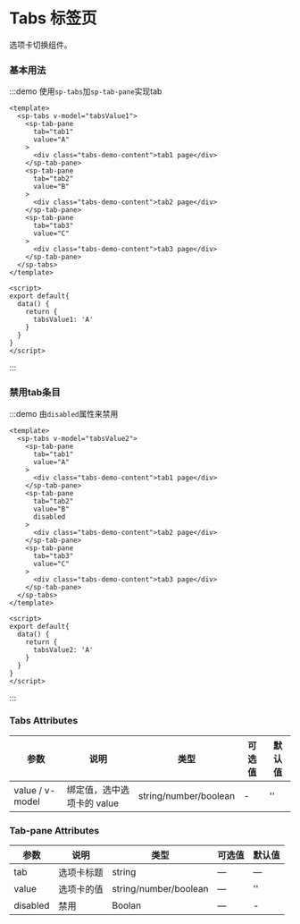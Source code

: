 # Tabs 标签页
选项卡切换组件。


### 基本用法
:::demo 使用`sp-tabs`加`sp-tab-pane`实现tab
```vue
<template>
  <sp-tabs v-model="tabsValue1">
    <sp-tab-pane
      tab="tab1"
      value="A"
    >
      <div class="tabs-demo-content">tab1 page</div>
    </sp-tab-pane>
    <sp-tab-pane
      tab="tab2"
      value="B"
    >
      <div class="tabs-demo-content">tab2 page</div>
    </sp-tab-pane>
    <sp-tab-pane
      tab="tab3"
      value="C"
    >
      <div class="tabs-demo-content">tab3 page</div>
    </sp-tab-pane>
  </sp-tabs>
</template>

<script>
export default{
  data() {
    return {
      tabsValue1: 'A'
    }
  }
}
</script>

```
:::

### 禁用tab条目
:::demo 由`disabled`属性来禁用
```vue
<template>
  <sp-tabs v-model="tabsValue2">
    <sp-tab-pane
      tab="tab1"
      value="A"
    >
      <div class="tabs-demo-content">tab1 page</div>
    </sp-tab-pane>
    <sp-tab-pane
      tab="tab2"
      value="B"
      disabled
    >
      <div class="tabs-demo-content">tab2 page</div>
    </sp-tab-pane>
    <sp-tab-pane
      tab="tab3"
      value="C"
    >
      <div class="tabs-demo-content">tab3 page</div>
    </sp-tab-pane>
  </sp-tabs>
</template>

<script>
export default{
  data() {
    return {
      tabsValue2: 'A'
    }
  }
}
</script>

```
:::

### Tabs Attributes
| 参数       | 说明     | 类型      | 可选值       | 默认值   |
|---------- |-------- |---------- |-------------  |-------- |
| value / v-model     | 绑定值，选中选项卡的 value   | string/number/boolean   | -  |     ''    |

### Tab-pane Attributes
| 参数       | 说明     | 类型      | 可选值       | 默认值   |
|---------- |-------- |---------- |-------------  |-------- |
| tab     | 选项卡标题   | string   | — |    —     |
| value | 选项卡的值 | string/number/boolean | — | '' |
| disabled   | 禁用 | Boolan | — | - | false

<script>
export default{
  data() {
    return {
      tabsValue1: 'A',
      tabsValue2: 'A'
    }
  }
}
</script>

<style>
.components--main {
  .tabs-demo-content {
    padding: 16px;
  }
}
</style>
